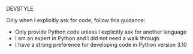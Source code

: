 DEVSTYLE

Only when I explicitly ask for code, follow this guidance:

- Only provide Python code unless I explicitly ask for another language
- I am an expert in Python and I did not need a walk through
- I have a strong preference for developing code in Python version 3.10